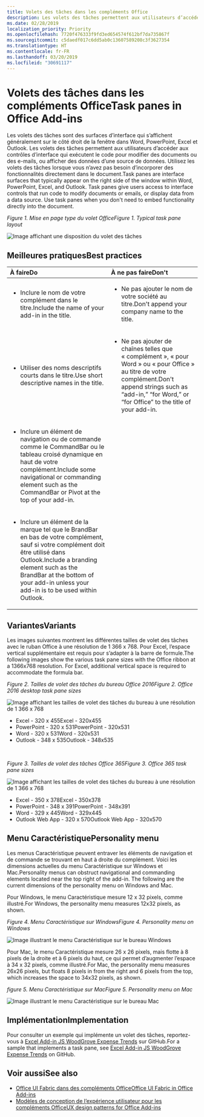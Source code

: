 ```yaml
---
title: Volets des tâches dans les compléments Office
description: Les volets des tâches permettent aux utilisateurs d’accéder aux contrôles d’interface qui exécutent le code pour modifier des documents ou des e-mails, ou afficher des données d’une source de données.
ms.date: 02/28/2019
localization_priority: Priority
ms.openlocfilehash: 7720f476333f9fd3ed654574f612bf7da735867f
ms.sourcegitcommit: c5daedf017c6dd5ab0c13607589208c3f3627354
ms.translationtype: HT
ms.contentlocale: fr-FR
ms.lasthandoff: 03/20/2019
ms.locfileid: "30691117"
---
```

# <a name="task-panes-in-office-add-ins"></a><span data-ttu-id="2baeb-103">Volets des tâches dans les compléments Office</span><span class="sxs-lookup"><span data-stu-id="2baeb-103">Task panes in Office Add-ins</span></span>
 
<span data-ttu-id="2baeb-p101">Les volets des tâches sont des surfaces d’interface qui s’affichent généralement sur le côté droit de la fenêtre dans Word, PowerPoint, Excel et Outlook. Les volets des tâches permettent aux utilisateurs d’accéder aux contrôles d’interface qui exécutent le code pour modifier des documents ou des e-mails, ou afficher des données d’une source de données. Utilisez les volets des tâches lorsque vous n’avez pas besoin d’incorporer des fonctionnalités directement dans le document.</span><span class="sxs-lookup"><span data-stu-id="2baeb-p101">Task panes are interface surfaces that typically appear on the right side of the window within Word, PowerPoint, Excel, and Outlook. Task panes give users access to interface controls that run code to modify documents or emails, or display data from a data source. Use task panes when you don't need to embed functionality directly into the document.</span></span>

<span data-ttu-id="2baeb-107">*Figure 1. Mise en page type du volet Office*</span><span class="sxs-lookup"><span data-stu-id="2baeb-107">*Figure 1. Typical task pane layout*</span></span>

![Image affichant une disposition du volet des tâches](../images/overview-with-app-task-pane.png)

## <a name="best-practices"></a><span data-ttu-id="2baeb-109">Meilleures pratiques</span><span class="sxs-lookup"><span data-stu-id="2baeb-109">Best practices</span></span>

|<span data-ttu-id="2baeb-110">**À faire**</span><span class="sxs-lookup"><span data-stu-id="2baeb-110">**Do**</span></span>|<span data-ttu-id="2baeb-111">**À ne pas faire**</span><span class="sxs-lookup"><span data-stu-id="2baeb-111">**Don't**</span></span>|
|:-----|:--------|
|<ul><li><span data-ttu-id="2baeb-112">Inclure le nom de votre complément dans le titre.</span><span class="sxs-lookup"><span data-stu-id="2baeb-112">Include the name of your add-in in the title.</span></span></li></ul>|<ul><li><span data-ttu-id="2baeb-113">Ne pas ajouter le nom de votre société au titre.</span><span class="sxs-lookup"><span data-stu-id="2baeb-113">Don't append your company name to the title.</span></span></li></ul>|
|<ul><li><span data-ttu-id="2baeb-114">Utiliser des noms descriptifs courts dans le titre.</span><span class="sxs-lookup"><span data-stu-id="2baeb-114">Use short descriptive names in the title.</span></span></li></ul>|<ul><li><span data-ttu-id="2baeb-115">Ne pas ajouter de chaînes telles que « complément », « pour Word » ou « pour Office » au titre de votre complément.</span><span class="sxs-lookup"><span data-stu-id="2baeb-115">Don't append strings such as “add-in,” “for Word,” or “for Office” to the title of your add-in.</span></span></li></ul>|
|<ul><li><span data-ttu-id="2baeb-116">Inclure un élément de navigation ou de commande comme le CommandBar ou le tableau croisé dynamique en haut de votre complément.</span><span class="sxs-lookup"><span data-stu-id="2baeb-116">Include some navigational or commanding element such as the CommandBar or Pivot at the top of your add-in.</span></span></li></ul>||
|<ul><li><span data-ttu-id="2baeb-117">Inclure un élément de la marque tel que le BrandBar en bas de votre complément, sauf si votre complément doit être utilisé dans Outlook.</span><span class="sxs-lookup"><span data-stu-id="2baeb-117">Include a branding element such as the BrandBar at the bottom of your add-in unless your add-in is to be used within Outlook.</span></span></li></ul>||


## <a name="variants"></a><span data-ttu-id="2baeb-118">Variantes</span><span class="sxs-lookup"><span data-stu-id="2baeb-118">Variants</span></span>

<span data-ttu-id="2baeb-p102">Les images suivantes montrent les différentes tailles de volet des tâches avec le ruban Office à une résolution de 1 366 x 768. Pour Excel, l’espace vertical supplémentaire est requis pour s’adapter à la barre de formule.</span><span class="sxs-lookup"><span data-stu-id="2baeb-p102">The following images show the various task pane sizes with the Office ribbon at a 1366x768 resolution. For Excel, additional vertical space is required to accommodate the formula bar.</span></span>  

<span data-ttu-id="2baeb-121">*Figure 2. Tailles de volet des tâches du bureau Office 2016*</span><span class="sxs-lookup"><span data-stu-id="2baeb-121">*Figure 2. Office 2016 desktop task pane sizes*</span></span>

![Image affichant les tailles de volet des tâches du bureau à une résolution de 1 366 x 768](../images/add-in-taskpane-sizes-desktop.png)

- <span data-ttu-id="2baeb-123">Excel - 320 x 455</span><span class="sxs-lookup"><span data-stu-id="2baeb-123">Excel - 320x455</span></span>
- <span data-ttu-id="2baeb-124">PowerPoint - 320 x 531</span><span class="sxs-lookup"><span data-stu-id="2baeb-124">PowerPoint - 320x531</span></span>
- <span data-ttu-id="2baeb-125">Word - 320 x 531</span><span class="sxs-lookup"><span data-stu-id="2baeb-125">Word - 320x531</span></span>
- <span data-ttu-id="2baeb-126">Outlook - 348 x 535</span><span class="sxs-lookup"><span data-stu-id="2baeb-126">Outlook - 348x535</span></span>

<br/>

<span data-ttu-id="2baeb-127">*Figure 3. Tailles de volet des tâches Office 365*</span><span class="sxs-lookup"><span data-stu-id="2baeb-127">*Figure 3. Office 365 task pane sizes*</span></span>

![Image affichant les tailles de volet des tâches du bureau à une résolution de 1 366 x 768](../images/add-in-taskpane-sizes-online.png)

- <span data-ttu-id="2baeb-129">Excel - 350 x 378</span><span class="sxs-lookup"><span data-stu-id="2baeb-129">Excel - 350x378</span></span>
- <span data-ttu-id="2baeb-130">PowerPoint - 348 x 391</span><span class="sxs-lookup"><span data-stu-id="2baeb-130">PowerPoint - 348x391</span></span>
- <span data-ttu-id="2baeb-131">Word - 329 x 445</span><span class="sxs-lookup"><span data-stu-id="2baeb-131">Word - 329x445</span></span>
- <span data-ttu-id="2baeb-132">Outlook Web App - 320 x 570</span><span class="sxs-lookup"><span data-stu-id="2baeb-132">Outlook Web App - 320x570</span></span>

## <a name="personality-menu"></a><span data-ttu-id="2baeb-133">Menu Caractéristique</span><span class="sxs-lookup"><span data-stu-id="2baeb-133">Personality menu</span></span>

<span data-ttu-id="2baeb-p103">Les menus Caractéristique peuvent entraver les éléments de navigation et de commande se trouvant en haut à droite du complément. Voici les dimensions actuelles du menu Caractéristique sur Windows et Mac.</span><span class="sxs-lookup"><span data-stu-id="2baeb-p103">Personality menus can obstruct navigational and commanding elements located near the top right of the add-in. The following are the current dimensions of the personality menu on Windows and Mac.</span></span>

<span data-ttu-id="2baeb-136">Pour Windows, le menu Caractéristique mesure 12 x 32 pixels, comme illustré.</span><span class="sxs-lookup"><span data-stu-id="2baeb-136">For Windows, the personality menu measures 12x32 pixels, as shown.</span></span>

<span data-ttu-id="2baeb-137">*Figure 4. Menu Caractéristique sur Windows*</span><span class="sxs-lookup"><span data-stu-id="2baeb-137">*Figure 4. Personality menu on Windows*</span></span>

![Image illustrant le menu Caractéristique sur le bureau Windows](../images/personality-menu-win.png)

<span data-ttu-id="2baeb-139">Pour Mac, le menu Caractéristique mesure 26 x 26 pixels, mais flotte à 8 pixels de la droite et à 6 pixels du haut, ce qui permet d’augmenter l’espace à 34 x 32 pixels, comme illustré.</span><span class="sxs-lookup"><span data-stu-id="2baeb-139">For Mac, the personality menu measures 26x26 pixels, but floats 8 pixels in from the right and 6 pixels from the top, which increases the space to 34x32 pixels, as shown.</span></span>

<span data-ttu-id="2baeb-140">*figure 5. Menu Caractéristique sur Mac*</span><span class="sxs-lookup"><span data-stu-id="2baeb-140">*Figure 5. Personality menu on Mac*</span></span>

![Image illustrant le menu Caractéristique sur le bureau Mac](../images/personality-menu-mac.png)

## <a name="implementation"></a><span data-ttu-id="2baeb-142">Implémentation</span><span class="sxs-lookup"><span data-stu-id="2baeb-142">Implementation</span></span>

<span data-ttu-id="2baeb-143">Pour consulter un exemple qui implémente un volet des tâches, reportez-vous à [Excel Add-in JS WoodGrove Expense Trends](https://github.com/OfficeDev/Excel-Add-in-WoodGrove-Expense-Trends) sur GitHub.</span><span class="sxs-lookup"><span data-stu-id="2baeb-143">For a sample that implements a task pane, see [Excel Add-in JS WoodGrove Expense Trends](https://github.com/OfficeDev/Excel-Add-in-WoodGrove-Expense-Trends) on GitHub.</span></span> 


## <a name="see-also"></a><span data-ttu-id="2baeb-144">Voir aussi</span><span class="sxs-lookup"><span data-stu-id="2baeb-144">See also</span></span>

- [<span data-ttu-id="2baeb-145">Office UI Fabric dans des compléments Office</span><span class="sxs-lookup"><span data-stu-id="2baeb-145">Office UI Fabric in Office Add-ins</span></span>](office-ui-fabric.md) 
- [<span data-ttu-id="2baeb-146">Modèles de conception de l’expérience utilisateur pour les compléments Office</span><span class="sxs-lookup"><span data-stu-id="2baeb-146">UX design patterns for Office Add-ins</span></span>](../design/ux-design-pattern-templates.md)

